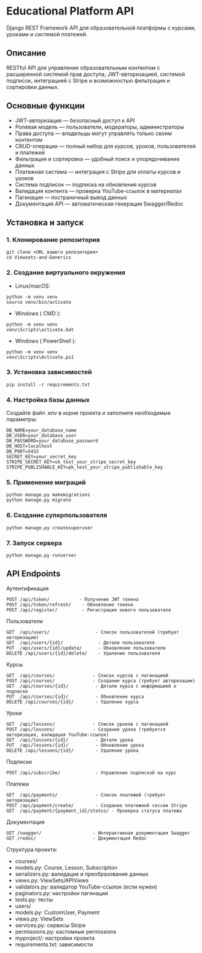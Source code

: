 # Educational Platform API

Django REST Framework API для образовательной платформы с курсами, уроками и системой платежей.

## Описание

RESTful API для управления образовательным контентом с расширенной системой прав доступа, 
JWT-авторизацией, системой подписок, интеграцией с Stripe и возможностью фильтрации и сортировки данных.

## Основные функции

-  JWT-авторизация — безопасный доступ к API
-  Ролевая модель — пользователи, модераторы, администраторы
-  Права доступа — владельцы могут управлять только своим контентом
-  CRUD-операции — полный набор для курсов, уроков, пользователей и платежей
-  Фильтрация и сортировка — удобный поиск и упорядочивание данных
-  Платежная система — интеграция с Stripe для оплаты курсов и уроков
-  Система подписок — подписка на обновления курсов
-  Валидация контента — проверка YouTube-ссылок в материалах
-  Пагинация — постраничный вывод данных
-  Документация API — автоматическая генерация Swagger/Redoc

##  Установка и запуск

### 1. Клонирование репозитория
```
git clone <URL вашего репозитория>
cd Viewsets-and-Generics
```

### 2. Создание виртуального окружения
- Linux/macOS:
```
python -m venv venv
source venv/bin/activate
```
- Windows ( CMD ):
```
python -m venv venv
venv\Scripts\activate.bat
```
- Windows ( PowerShell ):
```
python -m venv venv
venv\Scripts\Activate.ps1
```

### 3. Установка зависимостей
```
pip install -r requirements.txt
```

### 4. Настройка базы данных
Создайте файл .env в корне проекта и заполните необходимые параметры:

```dotenv
DB_NAME=your_database_name
DB_USER=your_database_user
DB_PASSWORD=your_database_password
DB_HOST=localhost
DB_PORT=5432
SECRET_KEY=your_secret_key
STRIPE_SECRET_KEY=sk_test_your_stripe_secret_key
STRIPE_PUBLISHABLE_KEY=pk_test_your_stripe_publishable_key
```

### 5. Применение миграций
```
python manage.py makemigrations
python manage.py migrate
```

### 6. Создание суперпользователя
```
python manage.py createsuperuser
```

### 7. Запуск сервера
```
python manage.py runserver
```

## API Endpoints

Аутентификация
```
POST /api/token/           - Получение JWT токена
POST /api/token/refresh/    - Обновление токена
POST /api/register/         - Регистрация нового пользователя
```

Пользователи
```
GET  /api/users/                 - Список пользователей (требует авторизации)
GET  /api/users/{id}/             - Детали пользователя
PUT  /api/users/{id}/update/      - Обновление пользователя
DELETE /api/users/{id}/delete/    - Удаление пользователя
```

Курсы
```
GET  /api/courses/              - Список курсов с пагинацией
POST /api/courses/              - Создание курса (требует авторизации)
GET  /api/courses/{id}/          - Детали курса с информацией о подписке
PUT  /api/courses/{id}/          - Обновление курса
DELETE /api/courses/{id}/        - Удаление курса
```

Уроки
```
GET  /api/lessons/              - Список уроков с пагинацией
POST /api/lessons/              - Создание урока (требуется авторизация, валидация YouTube-ссылок)
GET  /api/lessons/{id}/          - Детали урока
PUT  /api/lessons/{id}/          - Обновление урока
DELETE /api/lessons/{id}/        - Удаление урока
```

Подписки
```
POST /api/subscribe/             - Управление подпиской на курс
```

Платежи
```
GET  /api/payments/              - Список платежей (требует авторизации)
POST /api/payment/create/        - Создание платежной сессии Stripe
GET  /api/payment/{payment_id}/status/ - Проверка статуса платежа
```

Документация
```
GET /swagger/                   - Интерактивная документация Swagger
GET /redoc/                     - Документация Redoc
```
Структура проекта:
- courses/
- models.py: Course, Lesson, Subscription
- serializers.py: валидация и преобразование данных
- views.py: ViewSets/APIViews
- validators.py: валидатор YouTube-ссылок (если нужен)
- paginators.py: настройки пагинации
- tests.py: тесты
- users/
- models.py: CustomUser, Payment
- views.py: ViewSets
- services.py: сервисы Stripe
- permissions.py: кастомные permissions
- myproject/: настройки проекта
- requirements.txt: зависимости
